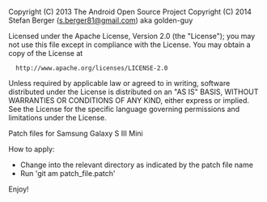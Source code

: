 Copyright (C) 2013 The Android Open Source Project
Copyright (C) 2014 Stefan Berger (s.berger81@gmail.com) aka golden-guy

Licensed under the Apache License, Version 2.0 (the "License");
you may not use this file except in compliance with the License.
You may obtain a copy of the License at

      http://www.apache.org/licenses/LICENSE-2.0

Unless required by applicable law or agreed to in writing, software
distributed under the License is distributed on an "AS IS" BASIS,
WITHOUT WARRANTIES OR CONDITIONS OF ANY KIND, either express or implied.
See the License for the specific language governing permissions and
limitations under the License.

Patch files for Samsung Galaxy S III Mini

How to apply:
- Change into the relevant directory as indicated by the patch file name
- Run 'git am patch_file.patch'

Enjoy!
